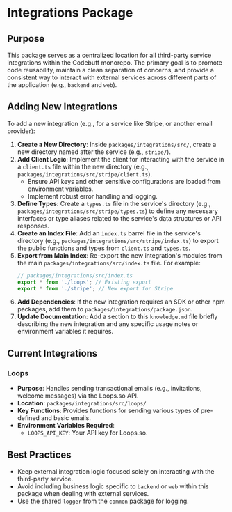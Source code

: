 # Integrations Package

## Purpose
This package serves as a centralized location for all third-party service integrations within the Codebuff monorepo. The primary goal is to promote code reusability, maintain a clean separation of concerns, and provide a consistent way to interact with external services across different parts of the application (e.g., `backend` and `web`).

## Adding New Integrations
To add a new integration (e.g., for a service like Stripe, or another email provider):

1.  **Create a New Directory**: Inside `packages/integrations/src/`, create a new directory named after the service (e.g., `stripe/`).
2.  **Add Client Logic**: Implement the client for interacting with the service in a `client.ts` file within the new directory (e.g., `packages/integrations/src/stripe/client.ts`).
    *   Ensure API keys and other sensitive configurations are loaded from environment variables.
    *   Implement robust error handling and logging.
3.  **Define Types**: Create a `types.ts` file in the service's directory (e.g., `packages/integrations/src/stripe/types.ts`) to define any necessary interfaces or type aliases related to the service's data structures or API responses.
4.  **Create an Index File**: Add an `index.ts` barrel file in the service's directory (e.g., `packages/integrations/src/stripe/index.ts`) to export the public functions and types from `client.ts` and `types.ts`.
5.  **Export from Main Index**: Re-export the new integration's modules from the main `packages/integrations/src/index.ts` file. For example:
    ```typescript
    // packages/integrations/src/index.ts
    export * from './loops'; // Existing export
    export * from './stripe'; // New export for Stripe
    ```
6.  **Add Dependencies**: If the new integration requires an SDK or other npm packages, add them to `packages/integrations/package.json`.
7.  **Update Documentation**: Add a section to this `knowledge.md` file briefly describing the new integration and any specific usage notes or environment variables it requires.

## Current Integrations

### Loops
-   **Purpose**: Handles sending transactional emails (e.g., invitations, welcome messages) via the Loops.so API.
-   **Location**: `packages/integrations/src/loops/`
-   **Key Functions**: Provides functions for sending various types of pre-defined and basic emails.
-   **Environment Variables Required**:
    -   `LOOPS_API_KEY`: Your API key for Loops.so.

## Best Practices
-   Keep external integration logic focused solely on interacting with the third-party service.
-   Avoid including business logic specific to `backend` or `web` within this package when dealing with external services.
-   Use the shared `logger` from the `common` package for logging.
